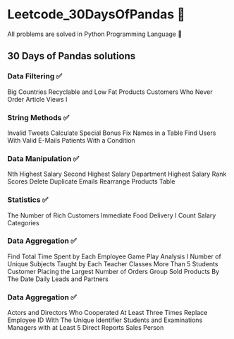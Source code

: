# Leetcode_30DaysOfPandas 🐼
 All problems are solved in Python Programming Language 🐍
## 30 Days of Pandas solutions

### Data Filtering ✅
Big Countries
Recyclable and Low Fat Products
Customers Who Never Order
Article Views I

### String Methods ✅
Invalid Tweets
Calculate Special Bonus
Fix Names in a Table
Find Users With Valid E-Mails
Patients With a Condition
### Data Manipulation ✅
Nth Highest Salary
Second Highest Salary
Department Highest Salary
Rank Scores
Delete Duplicate Emails
Rearrange Products Table
### Statistics ✅
The Number of Rich Customers
Immediate Food Delivery I
Count Salary Categories
### Data Aggregation ✅
Find Total Time Spent by Each Employee
Game Play Analysis I
Number of Unique Subjects Taught by Each Teacher
Classes More Than 5 Students
Customer Placing the Largest Number of Orders
Group Sold Products By The Date
Daily Leads and Partners
### Data Aggregation ✅
Actors and Directors Who Cooperated At Least Three Times
Replace Employee ID With The Unique Identifier
Students and Examinations
Managers with at Least 5 Direct Reports
Sales Person
